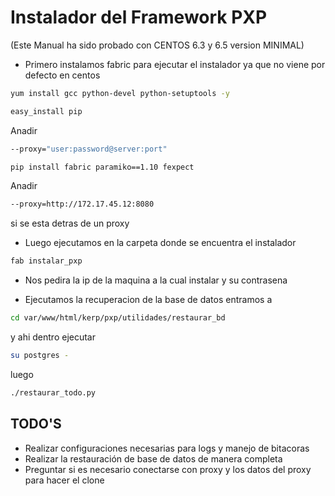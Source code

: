 Instalador del Framework PXP
===============================

(Este Manual ha sido probado con CENTOS 6.3 y 6.5 version MINIMAL) 

* Primero instalamos fabric para ejecutar el instalador ya que no viene por defecto en centos

```sh
yum install gcc python-devel python-setuptools -y
```

```sh
easy_install pip
```
Anadir 

```sh
--proxy="user:password@server:port"
```

```sh
pip install fabric paramiko==1.10 fexpect
```
Anadir 

```sh
--proxy=http://172.17.45.12:8080
```

si se esta detras de un proxy
* Luego ejecutamos en la carpeta donde se encuentra el instalador

```sh 
fab instalar_pxp
```

* Nos pedira la ip de la maquina a la cual instalar y su contrasena

* Ejecutamos la recuperacion de la base de datos entramos a 

```sh 
cd var/www/html/kerp/pxp/utilidades/restaurar_bd
```

y ahi dentro ejecutar 

```sh 
su postgres -
```

luego

```sh
./restaurar_todo.py
```

TODO'S
-------

* Realizar configuraciones necesarias para logs y manejo de bitacoras
* Realizar la restauración de base de datos de manera completa
* Preguntar si es necesario conectarse con proxy y los datos del proxy para hacer el clone
